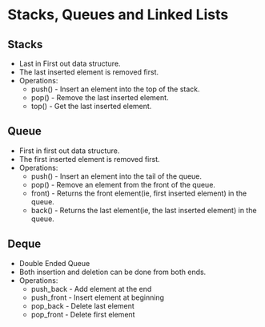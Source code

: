 # Stacks, Queues and Linked Lists

## Stacks

- Last in First out data structure.
- The last inserted element is removed first.
- Operations:
  - push() - Insert an element into the top of the stack.
  - pop() - Remove the last inserted element.
  - top() - Get the last inserted element.

## Queue

- First in first out data structure.
- The first inserted element is removed first.
- Operations:
  - push() - Insert an element into the tail of the queue.
  - pop() - Remove an element from the front of the queue.
  - front) - Returns the front element(ie, first inserted element) in the queue.
  - back() - Returns the last element(ie, the last inserted element) in the queue.
  
## Deque

- Double Ended Queue
- Both insertion and deletion can be done from both ends.
- Operations: 
  - push_back - Add element at the end
  - push_front - Insert element at beginning
  - pop_back - Delete last element
  - pop_front - Delete first element
